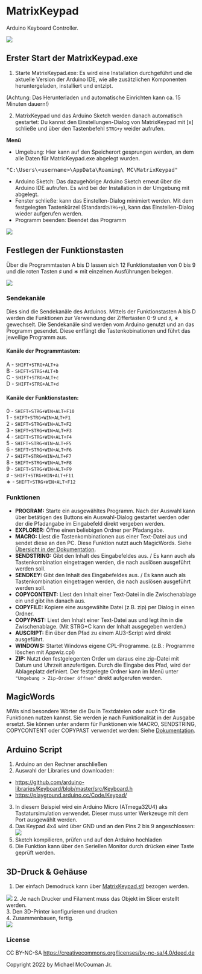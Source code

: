 # MatrixKeypad
Arduino Keyboard Controller.

<img src="https://github.com/ArduinoNanoProjects/MatrixKeypad/blob/main/screenshot1.jpg"/>


## Erster Start der MatrixKeypad.exe

1. Starte MatrixKeypad.exe: Es wird eine Installation durchgeführt und die aktuelle Version der Arduino IDE, wie alle zusätzlichen Komponenten heruntergeladen, installiert und entzipt.

(Achtung: Das Herunterladen und automatische Einrichten kann ca. 15 Minuten dauern!)

2. MatrixKeypad und das Arduino Sketch werden danach automatisch gestartet: Du kannst den Einstellungen-Dialog von MatrixKeypad mit [x] schließe und über den Tastenbefehl `STRG+y` weider aufrufen. 

**Menü**
- Umgebung: Hier kann auf den Speicherort gesprungen werden, an dem alle Daten für MatricKeypad.exe abgelegt wurden.
<pre>"C:\Users\&lt;username&gt;\AppData\Roaming\_MC\MatrixKeypad"</pre>
- Arduino Sketch: Das dazugehörige Arduino Sketch erneut über die Arduino IDE aufrufen. Es wird bei der Installation in der Umgebung mit abgelegt.
- Fenster schließe: kann das Einstellen-Dialog minimiert werden. Mit dem festgelegten Tastenkürzel (Standard:`STRG+y`), kann das Einstellen-Dialog wieder aufgerufen werden.
- Programm beenden: Beendet das Programm

<img src="https://github.com/ArduinoNanoProjects/MatrixKeypad/blob/main/screenshot3.jpg"/>


## Festlegen der Funktionstasten

Über die Programmtasten A bis D lassen sich 12 Funktionstasten von 0 bis 9 und die roten Tasten &#9839; und &lowast; mit einzelnen Ausführungen belegen.

<img src="https://github.com/ArduinoNanoProjects/MatrixKeypad/blob/main/screenshot4.jpg"/>


### Sendekanäle

Dies sind die Sendekanäle des Arduinos. Mittels der Funktionstasten A bis D werden die Funktionen zur Verwendung der Ziffertasten 0-9 und &#9839;, &lowast; gewechselt. Die Sendekanäle sind werden vom Arduino genutzt und an das Programm gesendet. Diese entfängt die Tastenkobinationen und führt das jeweilige Programm aus.

#### Kanäle der Programmtasten:
A - `SHIFT+STRG+ALT+a`<br>
B - `SHIFT+STRG+ALT+b`<br>
C - `SHIFT+STRG+ALT+c`<br>
D - `SHIFT+STRG+ALT+d`<br>

#### Kanäle der Funktionstasten:
0 - `SHIFT+STRG+WIN+ALT+F10`<br>
1 - `SHIFT+STRG+WIN+ALT+F1`<br>
2 - `SHIFT+STRG+WIN+ALT+F2`<br>
3 - `SHIFT+STRG+WIN+ALT+F3`<br>
4 - `SHIFT+STRG+WIN+ALT+F4`<br>
5 - `SHIFT+STRG+WIN+ALT+F5`<br>
6 - `SHIFT+STRG+WIN+ALT+F6`<br>
7 - `SHIFT+STRG+WIN+ALT+F7`<br>
8 - `SHIFT+STRG+WIN+ALT+F8`<br>
9 - `SHIFT+STRG+WIN+ALT+F9`<br>
&#9839; - `SHIFT+STRG+WIN+ALT+F11`<br>
&lowast; - `SHIFT+STRG+WIN+ALT+F12`<br>



### Funktionen

- **PROGRAM:** Starte ein ausgewähltes Programm. Nach der Auswahl kann über betätigen des Buttons ein Auswahl-Dialog gestartet werden oder der die Pfadangabe im Eingabefeld direkt vergeben werden.
- **EXPLORER:** Öffne einen beliebigen Ordner per Pfadangabe.
- **MACRO:** Liest die Tastenkombinationen aus einer Text-Datei aus und sendet diese an den PC. Diese Funktion nutzt auch MagicWords. Siehe <a href="https://github.com/ArduinoNanoProjects/MatrixKeypad/blob/main/doc/help.md">Übersicht in der Dokumentation</a>.
- **SENDSTRING:** Gibt den Inhalt des Eingabefeldes aus. / Es kann auch als Tastenkombination eingetragen werden, die nach auslösen ausgeführt werden soll.
- **SENDKEY:** Gibt den Inhalt des Eingabefeldes aus. / Es kann auch als Tastenkombination eingetragen werden, die nach auslösen ausgeführt werden soll.
- **COPYCONTENT:** Liest den Inhalt einer Text-Datei in die Zwischenablage ein und gibt ihn danach aus.
- **COPYFILE:** Kopiere eine ausgewählte Datei (z.B. zip) per Dialog in einen Ordner. 
- **COPYPAST:** Liest den Inhalt einer Text-Datei aus und legt ihn in die Zwischenablage. (Mit STRG+C kann der Inhalt ausgegeben werden.)
- **AUSCRIPT:** Ein über den Pfad zu einem AU3-Script wird direkt ausgeführt.
- **WINDOWS:** Startet Windows eigene CPL-Programme. (z.B.: Programme löschen mit Appwiz.cpl)
- **ZIP:** Nutzt den festgelegenten Order um daraus eine zip-Datei mit Datum und Uhrzeit anzufertigen. Durch die Eingabe des Pfad, wird der Ablageplatz definiert. Der festgelegte Ordner kann im Menü unter `"Umgebung > Zip-Ordner öffnen"` direkt aufgerufen werden.


## MagicWords

MWs sind besondere Wörter die Du in Textdateien oder auch für die Funktionen nutzen kannst. Sie werden je nach Funktionalität in der Ausgabe ersetzt. Sie können unter anderm für Funktionen wie MACRO, SENDSTRING, COPYCONTENT oder COPYPAST verwendet werden: Siehe <a href="https://github.com/ArduinoNanoProjects/MatrixKeypad/blob/main/doc/help.md#magicwords">Dokumentation</a>.


## Arduino Script

1. Arduino an den Rechner anschließen
2. Auswahl der Libraries und downloaden:
- https://github.com/arduino-libraries/Keyboard/blob/master/src/Keyboard.h
- https://playground.arduino.cc/Code/Keypad/
3. In diesem Beispiel wird ein Arduino Micro (ATmega32U4) aks Tastatursimulation verwendet.
Dieser muss unter Werkzeuge mit dem Port ausgewählt werden.
4. Das Keypad 4x4 wird über GND und an den Pins 2 bis 9 angeschlossen: <img src="https://github.com/ArduinoNanoProjects/MatrixKeypad/blob/main/screenshot5.jpg"/>
5. Sketch kompilieren, prüfen und auf den Arduino hochladen<br>
6. Die Funktion kann über den Seriellen Monitor durch drücken einer Taste geprüft werden.


## 3D-Druck & Gehäuse

1. Der einfach Demodruck kann über <a href="https://github.com/ArduinoNanoProjects/MatrixKeypad/blob/main/3dPrint/MatrixKeypad.stl">MatrixKeypad.stl</a> bezogen werden.
<img src="https://github.com/ArduinoNanoProjects/MatrixKeypad/blob/main/screenshot6.jpg"/>
2. Je nach Drucker und Filament muss das Objekt im Slicer erstellt werden.<br>
3. Den 3D-Printer konfigurieren und drucken  <br>
4. Zusammenbauen, fertig.<br>
<img src="https://github.com/ArduinoNanoProjects/MatrixKeypad/blob/main/screenshot2.jpg"/>


### License

CC BY-NC-SA
https://creativecommons.org/licenses/by-nc-sa/4.0/deed.de

Copyright 2022 by Michael McCouman Jr.
